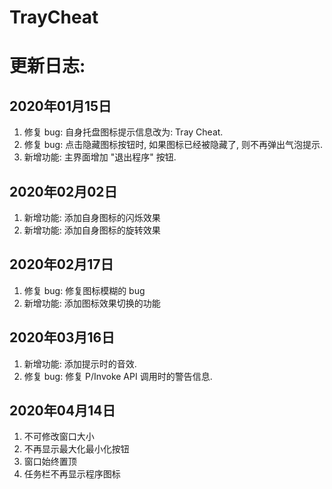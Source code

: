 # TrayCheat

# 更新日志:

## 2020年01月15日

1. 修复 bug: 自身托盘图标提示信息改为: Tray Cheat.
2. 修复 bug: 点击隐藏图标按钮时, 如果图标已经被隐藏了, 则不再弹出气泡提示.
3. 新增功能: 主界面增加 "退出程序" 按钮.

## 2020年02月02日

1. 新增功能: 添加自身图标的闪烁效果
2. 新增功能: 添加自身图标的旋转效果

## 2020年02月17日

1. 修复 bug: 修复图标模糊的 bug
2. 新增功能: 添加图标效果切换的功能

## 2020年03月16日

1. 新增功能: 添加提示时的音效.
2. 修复 bug: 修复 P/Invoke API 调用时的警告信息.

## 2020年04月14日

1. 不可修改窗口大小
2. 不再显示最大化最小化按钮
3. 窗口始终置顶
4. 任务栏不再显示程序图标